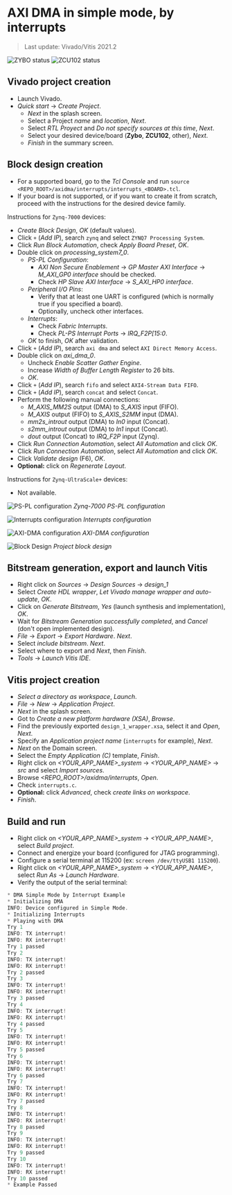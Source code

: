 # AXI DMA in simple mode, by interrupts

> Last update: Vivado/Vitis 2021.2

![ZYBO status](https://img.shields.io/badge/ZYBO-supported-darkgreen)
![ZCU102 status](https://img.shields.io/badge/ZCU102-unsupported-darkred)

## Vivado project creation

* Launch Vivado.
* *Quick start* -> *Create Project*.
  * *Next* in the splash screen.
  * Select a Project *name* and *location*, *Next*.
  * Select *RTL Proyect* and *Do not specify sources at this time*, *Next*.
  * Select your desired device/board (**Zybo**, **ZCU102**, other), *Next*.
  * *Finish* in the summary screen.

## Block design creation

* For a supported board, go to the *Tcl Console* and run `source <REPO_ROOT>/axidma/interrupts/interrupts_<BOARD>.tcl`.
* If your board is not supported, or if you want to create it from scratch, proceed with the instructions for the desired device family.

Instructions for `Zynq-7000` devices:
* *Create Block Design*, *OK* (default values).
* Click `+` (*Add IP*), search `zynq` and select `ZYNQ7 Processing System`.
* Click *Run Block Automation*, check *Apply Board Preset*, *OK*.
* Double click on *processing_system7_0*.
  * *PS-PL Configuration*:
    * *AXI Non Secure Enablement* -> *GP Master AXI Interface* -> *M_AXI_GP0 interface* should be checked.
    * Check *HP Slave AXI Interface* -> *S_AXI_HP0 interface*.
  * *Peripheral I/O Pins*:
    * Verify that at least one UART is configured (which is normally true if you specified a board).
    * Optionally, uncheck other interfaces.
  * *Interrupts*:
    * Check *Fabric Interrupts*.
    * Check *PL-PS Interrupt Ports* -> *IRQ_F2P[15:0*.
  * *OK* to finish, *OK* after validation.
* Click `+` (*Add IP*), search `axi dma` and select `AXI Direct Memory Access`.
* Double click on *axi_dma_0*.
  * Uncheck *Enable Scatter Gather Engine*.
  * Increase *Width of Buffer Length Register* to 26 bits.
  * *OK*.
* Click `+` (*Add IP*), search `fifo` and select `AXI4-Stream Data FIFO`.
* Click `+` (*Add IP*), search `concat` and select `Concat`.
* Perform the following manual connections:
  * *M_AXIS_MM2S* output (DMA) to *S_AXIS* input (FIFO).
  * *M_AXIS* output (FIFO) to *S_AXIS_S2MM* input (DMA).
  * *mm2s_introut* output (DMA) to *In0* input (Concat).
  * *s2mm_introut* output (DMA) to *In1* input (Concat).
  * *dout* output (Concat) to *IRQ_F2P* input (Zynq).
* Click *Run Connection Automation*, select *All Automation* and click *OK*.
* Click *Run Connection Automation*, select *All Automation* and click *OK*.
* Click *Validate design* (F6), *OK*.
* **Optional:** click on *Regenerate Layout*.

Instructions for `Zynq-UltraScale+` devices:
* Not available.

![PS-PL configuration](../polling/images/ps-pl-config.png)
*Zynq-7000 PS-PL configuration*

![Interrupts configuration](images/interrupts.png)
*Interrupts configuration*

![AXI-DMA configuration](../polling/images/axi-dma-config.png)
*AXI-DMA configuration*

![Block Design](images/block_design.png)
*Project block design*

## Bitstream generation, export and launch Vitis

* Right click on *Sources* -> *Design Sources* -> *design_1*
* Select *Create HDL wrapper*, *Let Vivado manage wrapper and auto-update*, *OK*.
* Click on *Generate Bitstream*, *Yes* (launch synthesis and implementation), *OK*.
* Wait for *Bitstream Generation successfully completed*, and *Cancel* (don't open implemented design).
* *File* -> *Export* -> *Export Hardware*. *Next*.
* Select *include bitstream*. *Next*.
* Select where to export and *Next*, then *Finish*.
* *Tools* -> *Launch Vitis IDE*.

## Vitis project creation

* *Select a directory as workspace*, *Launch*.
* *File* -> *New* -> *Application Project*.
* *Next* in the splash screen.
* Got to *Create a new platform hardware (XSA)*, *Browse*.
* Find the previously exported `design_1_wrapper.xsa`, select it and *Open*, *Next*.
* Specify an *Application project name* (`interrupts` for example), *Next*.
* *Next* on the Domain screen.
* Select the *Empty Application (C)* template, *Finish*.
* Right click on *<YOUR_APP_NAME>_system* -> *<YOUR_APP_NAME>* -> *src* and select *Import sources*.
* Browse *<REPO_ROOT>/axidma/interrupts*, *Open*.
* Check `interrupts.c`.
* **Optional:** click *Advanced*, check *create links on workspace*.
* *Finish*.

## Build and run

* Right click on *<YOUR_APP_NAME>_system* -> *<YOUR_APP_NAME>*, select *Build project*.
* Connect and energize your board (configured for JTAG programming).
* Configure a serial terminal at 115200 (ex: `screen /dev/ttyUSB1 115200`).
* Right click on *<YOUR_APP_NAME>_system* -> *<YOUR_APP_NAME>*, select *Run As* -> *Launch Hardware*.
* Verify the output of the serial terminal:
```C
* DMA Simple Mode by Interrupt Example
* Initializing DMA
INFO: Device configured in Simple Mode.
* Initializing Interrupts
* Playing with DMA
Try 1
INFO: TX interrupt!
INFO: RX interrupt!
Try 1 passed
Try 2
INFO: TX interrupt!
INFO: RX interrupt!
Try 2 passed
Try 3
INFO: TX interrupt!
INFO: RX interrupt!
Try 3 passed
Try 4
INFO: TX interrupt!
INFO: RX interrupt!
Try 4 passed
Try 5
INFO: TX interrupt!
INFO: RX interrupt!
Try 5 passed
Try 6
INFO: TX interrupt!
INFO: RX interrupt!
Try 6 passed
Try 7
INFO: TX interrupt!
INFO: RX interrupt!
Try 7 passed
Try 8
INFO: TX interrupt!
INFO: RX interrupt!
Try 8 passed
Try 9
INFO: TX interrupt!
INFO: RX interrupt!
Try 9 passed
Try 10
INFO: TX interrupt!
INFO: RX interrupt!
Try 10 passed
* Example Passed
```
